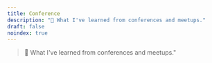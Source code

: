 ```yaml
---
title: Conference
description: "🎤 What I've learned from conferences and meetups."
draft: false
noindex: true
---
```


> 🎤 What I've learned from conferences and meetups."

